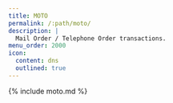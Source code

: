 ```yaml
---
title: MOTO
permalink: /:path/moto/
description: |
  Mail Order / Telephone Order transactions.
menu_order: 2000
icon:
  content: dns
  outlined: true
---
```


{% include moto.md %}
